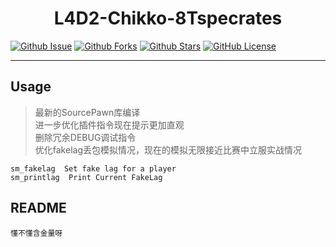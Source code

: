 
<div align="center">

# L4D2-Chikko-8Tspecrates

</div>

[![Github Issue](https://img.shields.io/github/issues/Sy1vian/L4D2-Chikko-Tank-swap)](https://github.com/Sy1vian/L4D2-Chikko-Tank-swap/issues)
[![Github Forks](https://img.shields.io/github/forks/Sy1vian/L4D2-Chikko-Tank-swap)](https://github.com/Sy1vian/L4D2-Chikko-Tank-swap/fork)
[![Github Stars](https://img.shields.io/github/stars/Sy1vian/L4D2-Chikko-Tank-swap)](https://github.com/Sy1vian/L4D2-Chikko-Tank-swap)
[![GitHub License](https://img.shields.io/github/license/Sy1vian/L4D2-Chikko-Tank-swap)](https://github.com/Sy1vian/L4D2-Chikko-Tank-swap/blob/master/LICENSE)

---

## Usage
> 最新的SourcePawn库编译  
> 进一步优化插件指令现在提示更加直观  
> 删除冗余DEBUG调试指令  
> 优化fakelag丢包模拟情况，现在的模拟无限接近比赛中立服实战情况  


```控制台输入
sm_fakelag  Set fake lag for a player
sm_printlag  Print Current FakeLag
```

## README
```text
懂不懂含金量呀
```

